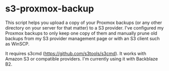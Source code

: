 # s3-proxmox-backup
This script helps you upload a copy of your Proxmox backups (or any other directory on your server for that matter) to a S3 provider.
I've configured my Proxmox backups to only keep one copy of them and manually prune old backups from my S3 provider management page or with an S3 client such as WinSCP.

It requires s3cmd (https://github.com/s3tools/s3cmd). It works with Amazon S3 or compatible providers. I'm currently using it with Backblaze B2.
